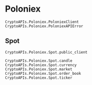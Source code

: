 # Poloniex

```@docs
CryptoAPIs.Poloniex.PoloniexClient
CryptoAPIs.Poloniex.PoloniexAPIError
```

## Spot

```@docs
CryptoAPIs.Poloniex.Spot.public_client
```

```@docs
CryptoAPIs.Poloniex.Spot.candle
CryptoAPIs.Poloniex.Spot.currency
CryptoAPIs.Poloniex.Spot.market
CryptoAPIs.Poloniex.Spot.order_book
CryptoAPIs.Poloniex.Spot.ticker
```
